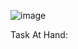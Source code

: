 ![image](https://github.com/alexmorifusa/SQL/assets/137368881/97baaa3d-f5d2-4970-bd41-59ed00386b11)

Task At Hand:

